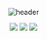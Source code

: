 <div align="center">

![header](https://capsule-render.vercel.app/api?type=Rounded&text=My+Coding+Story💻)
</div>

<body>
  <div align="center">
  <img src="https://img.shields.io/badge/Oracle-F80000?style=for-the-badge&logo=Oracle&logoColor=white">
  <img src="https://img.shields.io/badge/Eclipse-2C2255?style=for-the-badge&logo=Eclipse%20IDE&logoColor=white">
  <img src="https://img.shields.io/badge/Java-F7DF1E?style=for-the-badge&logo=javascript&logoColor=white">
  
  </div>
</body>
